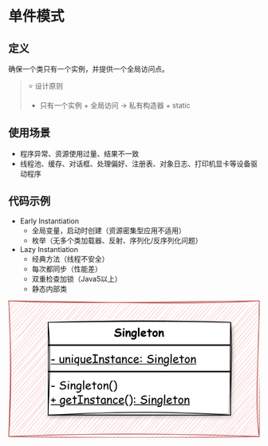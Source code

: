 # 单件模式

## 定义
确保一个类只有一个实例，并提供一个全局访问点。

> ⭐ 设计原则
> - 只有一个实例 + 全局访问 -> 私有构造器 + static

## 使用场景
- 程序异常、资源使用过量、结果不一致
- 线程池、缓存、对话框、处理偏好、注册表、对象日志、打印机显卡等设备驱动程序

## 代码示例
- Early Instantiation
  - 全局变量，启动时创建（资源密集型应用不适用）
  - 枚举（无多个类加载器、反射、序列化/反序列化问题）
- Lazy Instantiation
  - 经典方法（线程不安全）
  - 每次都同步（性能差）
  - 双重检查加锁（Java5以上）
  - 静态内部类

![](img/singleton_pattern.svg)
